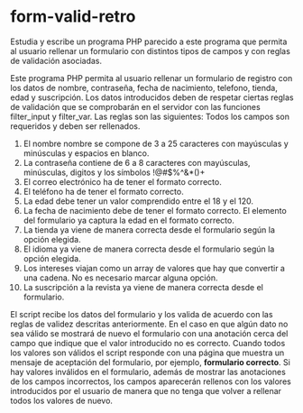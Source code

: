 # form-valid-retro
Estudia y escribe un programa PHP parecido a este programa que permita al usuario rellenar un formulario con
distintos tipos de campos y con reglas de validación asociadas. 

Este programa PHP permita al usuario rellenar un formulario de registro con los datos de nombre, contraseña, fecha de nacimiento, telefono, tienda, edad y suscripción. 
Los datos introducidos deben de respetar ciertas reglas de validación que se comprobarán en el servidor con las funciones filter_input y filter_var. Las reglas son las siguientes:
Todos los campos son requeridos y deben ser rellenados.
1. El nombre nombre se compone de 3 a 25 caracteres con mayúsculas y minúsculas y espacios en blanco.
2. La contraseña contiene de 6 a 8 caracteres con mayúsculas, minúsculas, digitos y los símbolos !@#$%^&*()+
3. El correo electrónico ha de tener el formato correcto.
4. El teléfono ha de tener el formato correcto.
5. La edad debe tener un valor comprendido entre el 18 y el 120.
6. La fecha de nacimiento debe de tener el formato correcto. El elemento del formulario ya captura la edad en el formato correcto.
7. La tienda ya viene de manera correcta desde el formulario según la opción elegida.
8. El idioma ya viene de manera correcta desde el formulario según la opción elegida.
9. Los intereses viajan como un array de valores que hay que convertir a una cadena. No es necesario marcar alguna opción.
10. La suscripción a la revista ya viene de manera correcta desde el formulario.

El script recibe los datos del formulario y los valida de acuerdo con las reglas de validez descritas anteriormente. En el caso en que 
algún dato no sea válido se mostrará de nuevo el formulario con una anotación cerca del campo que indique que el valor introducido no es correcto.
Cuando todos los valores son válidos el script responde con una página que muestra un mensaje de aceptación del formulario, por ejemplo, **formulario correcto**.
Si hay valores inválidos en el formulario, además de mostrar las anotaciones de los campos incorrectos, los campos aparecerán rellenos con los valores
introducidos por el usuario de manera que no tenga que volver a rellenar todos los valores de nuevo.

